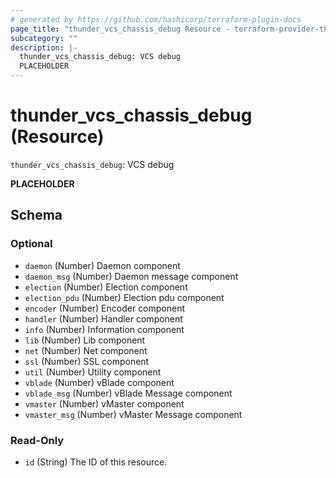 ```yaml
---
# generated by https://github.com/hashicorp/terraform-plugin-docs
page_title: "thunder_vcs_chassis_debug Resource - terraform-provider-thunder"
subcategory: ""
description: |-
  thunder_vcs_chassis_debug: VCS debug
  PLACEHOLDER
---
```


# thunder_vcs_chassis_debug (Resource)

`thunder_vcs_chassis_debug`: VCS debug

__PLACEHOLDER__



<!-- schema generated by tfplugindocs -->
## Schema

### Optional

- `daemon` (Number) Daemon component
- `daemon_msg` (Number) Daemon message component
- `election` (Number) Election component
- `election_pdu` (Number) Election pdu component
- `encoder` (Number) Encoder component
- `handler` (Number) Handler component
- `info` (Number) Information component
- `lib` (Number) Lib component
- `net` (Number) Net component
- `ssl` (Number) SSL component
- `util` (Number) Utility component
- `vblade` (Number) vBlade component
- `vblade_msg` (Number) vBlade Message component
- `vmaster` (Number) vMaster component
- `vmaster_msg` (Number) vMaster Message component

### Read-Only

- `id` (String) The ID of this resource.


